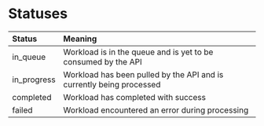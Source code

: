 # Statuses

| Status | Meaning |
| :--- | :--- |
| in\_queue | Workload is in the queue and is yet to be consumed by the API |
| in\_progress | Workload has been pulled by the API and is currently being processed |
| completed | Workload has completed with success |
| failed | Workload encountered an error during processing |

